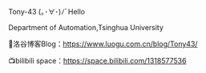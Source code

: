 Tony-43    (｡･∀･)ﾉﾞHello

Department of Automation,Tsinghua University

📌洛谷博客Blog：https://www.luogu.com.cn/blog/Tony43/

📺bilibili space：https://space.bilibili.com/1318577536

